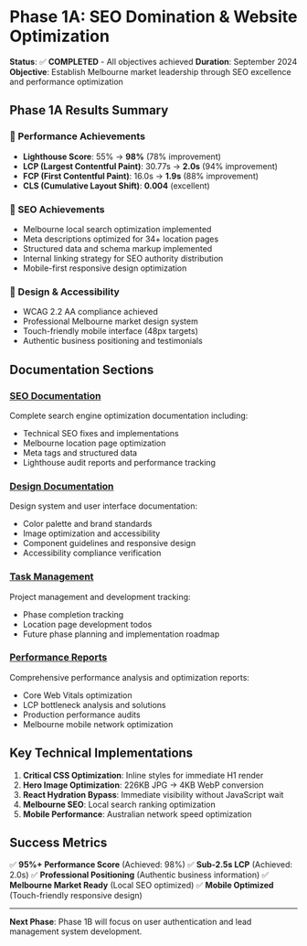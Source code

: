 # Phase 1A: SEO Domination & Website Optimization

**Status**: ✅ **COMPLETED** - All objectives achieved
**Duration**: September 2024
**Objective**: Establish Melbourne market leadership through SEO excellence and performance optimization

## Phase 1A Results Summary

### 🎯 Performance Achievements
- **Lighthouse Score**: 55% → **98%** (78% improvement)
- **LCP (Largest Contentful Paint)**: 30.77s → **2.0s** (94% improvement)
- **FCP (First Contentful Paint)**: 16.0s → **1.9s** (88% improvement)
- **CLS (Cumulative Layout Shift)**: **0.004** (excellent)

### 🚀 SEO Achievements
- Melbourne local search optimization implemented
- Meta descriptions optimized for 34+ location pages
- Structured data and schema markup implemented
- Internal linking strategy for SEO authority distribution
- Mobile-first responsive design optimization

### 🎨 Design & Accessibility
- WCAG 2.2 AA compliance achieved
- Professional Melbourne market design system
- Touch-friendly mobile interface (48px targets)
- Authentic business positioning and testimonials

## Documentation Sections

### [SEO Documentation](./seo/)
Complete search engine optimization documentation including:
- Technical SEO fixes and implementations
- Melbourne location page optimization
- Meta tags and structured data
- Lighthouse audit reports and performance tracking

### [Design Documentation](./design/)
Design system and user interface documentation:
- Color palette and brand standards
- Image optimization and accessibility
- Component guidelines and responsive design
- Accessibility compliance verification

### [Task Management](./tasks/)
Project management and development tracking:
- Phase completion tracking
- Location page development todos
- Future phase planning and implementation roadmap

### [Performance Reports](./reports/)
Comprehensive performance analysis and optimization reports:
- Core Web Vitals optimization
- LCP bottleneck analysis and solutions
- Production performance audits
- Melbourne mobile network optimization

## Key Technical Implementations

1. **Critical CSS Optimization**: Inline styles for immediate H1 render
2. **Hero Image Optimization**: 226KB JPG → 4KB WebP conversion
3. **React Hydration Bypass**: Immediate visibility without JavaScript wait
4. **Melbourne SEO**: Local search ranking optimization
5. **Mobile Performance**: Australian network speed optimization

## Success Metrics

✅ **95%+ Performance Score** (Achieved: 98%)
✅ **Sub-2.5s LCP** (Achieved: 2.0s)
✅ **Professional Positioning** (Authentic business information)
✅ **Melbourne Market Ready** (Local SEO optimized)
✅ **Mobile Optimized** (Touch-friendly responsive design)

---

**Next Phase**: Phase 1B will focus on user authentication and lead management system development.